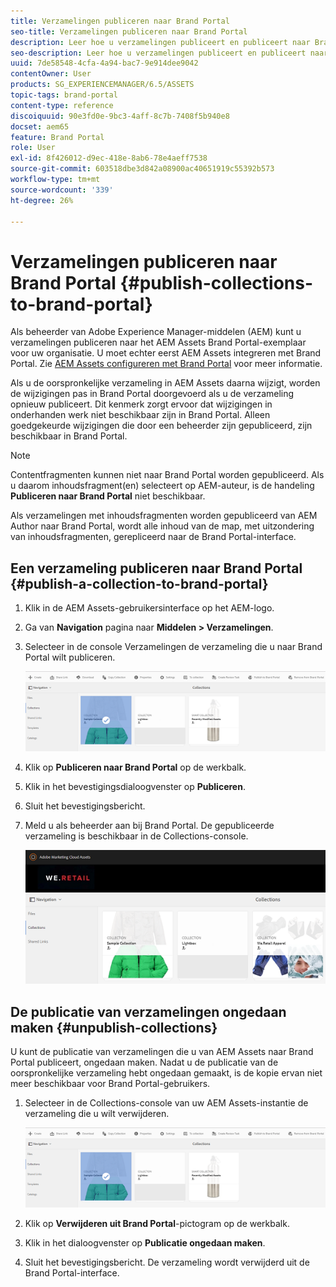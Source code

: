 ```yaml
---
title: Verzamelingen publiceren naar Brand Portal
seo-title: Verzamelingen publiceren naar Brand Portal
description: Leer hoe u verzamelingen publiceert en publiceert naar Brand Portal.
seo-description: Leer hoe u verzamelingen publiceert en publiceert naar Brand Portal.
uuid: 7de58548-4cfa-4a94-bac7-9e914dee9042
contentOwner: User
products: SG_EXPERIENCEMANAGER/6.5/ASSETS
topic-tags: brand-portal
content-type: reference
discoiquuid: 90e3fd0e-9bc3-4aff-8c7b-7408f5b940e8
docset: aem65
feature: Brand Portal
role: User
exl-id: 8f426012-d9ec-418e-8ab6-78e4aeff7538
source-git-commit: 603518dbe3d842a08900ac40651919c55392b573
workflow-type: tm+mt
source-wordcount: '339'
ht-degree: 26%

---
```


# Verzamelingen publiceren naar Brand Portal {#publish-collections-to-brand-portal}

Als beheerder van Adobe Experience Manager-middelen (AEM) kunt u verzamelingen publiceren naar het AEM Assets Brand Portal-exemplaar voor uw organisatie. U moet echter eerst AEM Assets integreren met Brand Portal. Zie [AEM Assets configureren met Brand Portal](/help/assets/configure-aem-assets-with-brand-portal.md) voor meer informatie.

Als u de oorspronkelijke verzameling in AEM Assets daarna wijzigt, worden de wijzigingen pas in Brand Portal doorgevoerd als u de verzameling opnieuw publiceert. Dit kenmerk zorgt ervoor dat wijzigingen in onderhanden werk niet beschikbaar zijn in Brand Portal. Alleen goedgekeurde wijzigingen die door een beheerder zijn gepubliceerd, zijn beschikbaar in Brand Portal.

>[!NOTE]
>
>Contentfragmenten kunnen niet naar Brand Portal worden gepubliceerd. Als u daarom inhoudsfragment(en) selecteert op AEM-auteur, is de handeling **Publiceren naar Brand Portal** niet beschikbaar.
>
>Als verzamelingen met inhoudsfragmenten worden gepubliceerd van AEM Author naar Brand Portal, wordt alle inhoud van de map, met uitzondering van inhoudsfragmenten, gerepliceerd naar de Brand Portal-interface.

## Een verzameling publiceren naar Brand Portal {#publish-a-collection-to-brand-portal}

1. Klik in de AEM Assets-gebruikersinterface op het AEM-logo.
1. Ga van **Navigation** pagina naar **Middelen > Verzamelingen**.
1. Selecteer in de console Verzamelingen de verzameling die u naar Brand Portal wilt publiceren.

   ![select_collection](assets/select_collection.png)

1. Klik op **Publiceren naar Brand Portal** op de werkbalk.
1. Klik in het bevestigingsdialoogvenster op **Publiceren**.
1. Sluit het bevestigingsbericht.
1. Meld u als beheerder aan bij Brand Portal. De gepubliceerde verzameling is beschikbaar in de Collections-console.

   ![published collection](assets/published_collection.png)

## De publicatie van verzamelingen ongedaan maken {#unpublish-collections}

U kunt de publicatie van verzamelingen die u van AEM Assets naar Brand Portal publiceert, ongedaan maken. Nadat u de publicatie van de oorspronkelijke verzameling hebt ongedaan gemaakt, is de kopie ervan niet meer beschikbaar voor Brand Portal-gebruikers.

1. Selecteer in de Collections-console van uw AEM Assets-instantie de verzameling die u wilt verwijderen.

   ![select_collection-1](assets/select_collection-1.png)

1. Klik op **Verwijderen uit Brand Portal**-pictogram op de werkbalk.
1. Klik in het dialoogvenster op **Publicatie ongedaan maken**.
1. Sluit het bevestigingsbericht. De verzameling wordt verwijderd uit de Brand Portal-interface.
